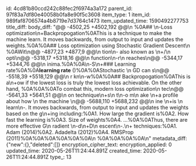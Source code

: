 id: 4cd81b80ccd242c88fec2f6974a3a172
parent_id: 97f83a7df80e40058b0fa8e90f5c3608
item_type: 1
item_id: 989faf8706574a4b8719e7d3764c1473
item_updated_time: 1590492277753
title_diff: 
body_diff: "@@ -4502,25 +4502,192 @@\n %0A## \n-Loss optimization\n+Backpropogation%0AThis is a technique to make the machine learn. It moves backwards, from output to input and updates the weights.%0A%0A## Loss optimization using Stochastic Gradient Descent\n %0AWit\n@@ -4877,23 +4877,9 @@\n tion\n- also known as \n+/\n opti\n@@ -5318,17 +5318,16 @@\n function\n-r\n  reaches\n@@ -5344,17 +5344,76 @@\n inima.%0A%0A\n-S\n+### Learning rate%0A%0A**learning rate** ($%7B%5Ceta%7D$)%0A%0AStochastic \n GD can s\n@@ -5518,39 +5518,129 @@\n r kn\n-w%0A%0A## Backpropogation%0AThis is a\n+ow if the lowest loss is truly the lowest loss achievable. On the other hand, %0A%0A%0ATo combat this, modern loss optimization\n  tec\n@@ -5641,33 +5641,51 @@\n on technique\n+s\n  t\n-o m\n ake \n+a profile about how \n the machine \n@@ -5688,110 +5688,232 @@\n ine \n+is \n learn\n-. It moves backwards, from output to input and updates the weights based on the g\n+ing including:%0A1. How large the gradient is%0A2. How fast the learning is%0A3. Size of weights%0A4. ...%0A%0AThus, there are more effective G\n radient \n-d\n+D\n escent\n-.\n+ techniques:%0A1. Adam (2014)%0A2. Adadelta (2012)%0A4. RMSProp (2011)%0A%0A%0A%0A%0A%0A\n %0A%0A%0A%0A\n"
metadata_diff: {"new":{},"deleted":[]}
encryption_cipher_text: 
encryption_applied: 0
updated_time: 2020-05-26T11:24:44.891Z
created_time: 2020-05-26T11:24:44.891Z
type_: 13